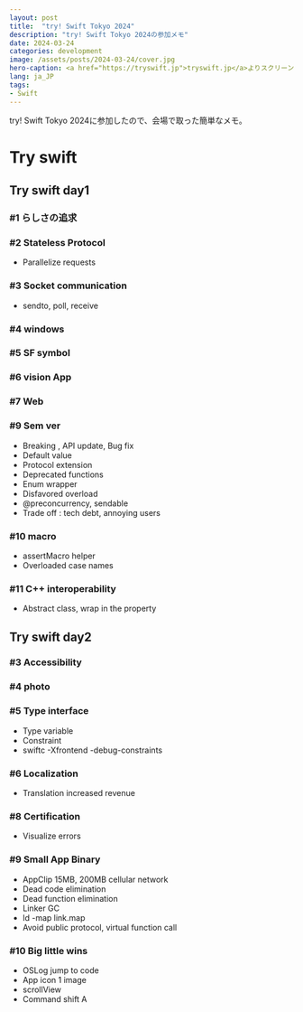 ```yaml
---
layout: post
title:  "try! Swift Tokyo 2024"
description: "try! Swift Tokyo 2024の参加メモ"
date: 2024-03-24
categories: development
image: /assets/posts/2024-03-24/cover.jpg
hero-caption: <a href="https://tryswift.jp">tryswift.jp</a>よりスクリーンショット
lang: ja_JP
tags:
- Swift
---
```


try! Swift Tokyo 2024に参加したので、会場で取った簡単なメモ。

# Try swift

## Try swift day1

### #1 らしさの追求

### #2 Stateless Protocol
- Parallelize requests

### #3 Socket communication
- sendto, poll, receive

### #4 windows

### #5 SF symbol

### #6 vision App

### #7 Web

### #9 Sem ver
- Breaking , API update, Bug fix 
- Default value
- Protocol extension
- Deprecated functions 
- Enum wrapper
- Disfavored overload 
- @preconcurrency, sendable 
- Trade off : tech debt, annoying users

### #10 macro 
- assertMacro helper
- Overloaded case names

### #11 C++ interoperability 
- Abstract class, wrap in the property

## Try swift day2
### #3 Accessibility 

### #4 photo

### #5 Type interface
- Type variable 
- Constraint 
- swiftc -Xfrontend -debug-constraints

### #6 Localization
- Translation increased revenue

### #8 Certification
- Visualize errors

### #9 Small App Binary
- AppClip 15MB, 200MB cellular network
- Dead code elimination
- Dead function elimination 
- Linker GC
- ld -map link.map
- Avoid public protocol, virtual function call

### #10 Big little wins
- OSLog jump to code 
- App icon 1 image
- scrollView
- Command shift A